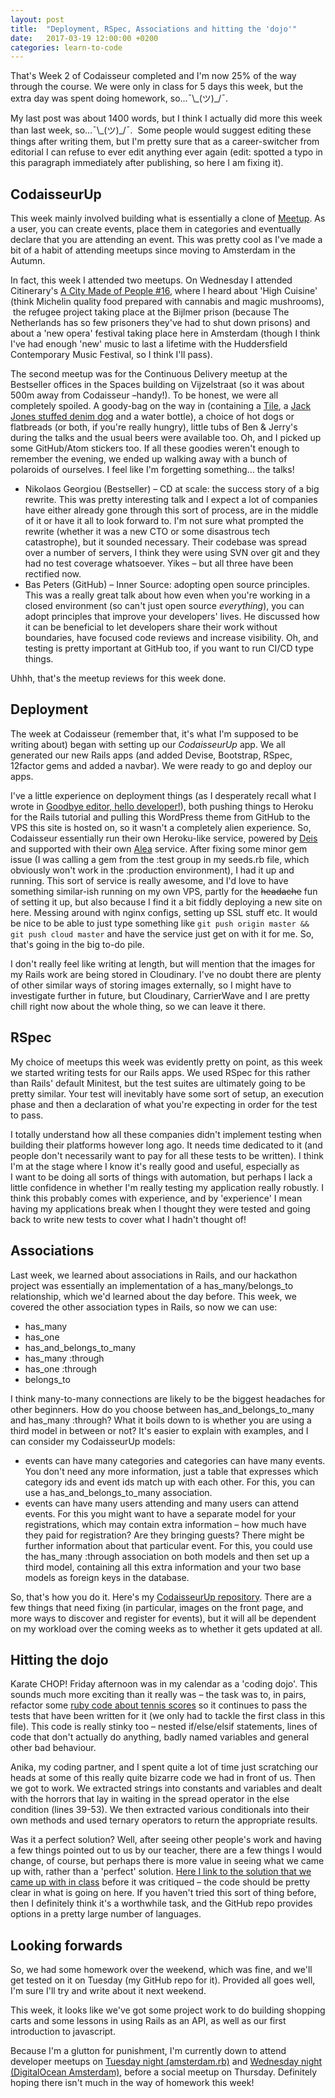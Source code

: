 ```yaml
---
layout: post
title:  "Deployment, RSpec, Associations and hitting the 'dojo'"
date:   2017-03-19 12:00:00 +0200
categories: learn-to-code
---
```

That's Week 2 of Codaisseur completed and I'm now 25% of the way through the course. We were only in class for 5 days this week, but the extra day was spent doing homework, so...¯\\\_(ツ)\_/¯.

My last post was about 1400 words, but I think I actually did more this week than last week, so...¯\\\_(ツ)\_/¯.  Some people would suggest editing these things after writing them, but I'm pretty sure that as a career-switcher from editorial I can refuse to ever edit anything ever again (edit: spotted a typo in this paragraph immediately after publishing, so here I am fixing it).

<!--more-->

## CodaisseurUp
This week mainly involved building what is essentially a clone of [Meetup](https://www.meetup.com/). As a user, you can create events, place them in categories and eventually declare that you are attending an event. This was pretty cool as I've made a bit of a habit of attending meetups since moving to Amsterdam in the Autumn.

In fact, this week I attended two meetups. On Wednesday I attended Citinerary's [A City Made of People #16](https://citinerary.net/), where I heard about 'High Cuisine' (think Michelin quality food prepared with cannabis and magic mushrooms),  the refugee project taking place at the Bijlmer prison (because The Netherlands has so few prisoners they've had to shut down prisons) and about a 'new opera' festival taking place here in Amsterdam (though I think I've had enough 'new' music to last a lifetime with the Huddersfield Contemporary Music Festival, so I think I'll pass).

The second meetup was for the Continuous Delivery meetup at the Bestseller offices in the Spaces building on Vijzelstraat (so it was about 500m away from Codaisseur –handy!). To be honest, we were all completely spoiled. A goody-bag on the way in (containing a [Tile](https://www.thetileapp.com/), a [Jack Jones stuffed denim dog](http://shop.bestseller.com/no/no/bc/gift-boxes/jack-and-jones-denim-dog-21-cm-giveaway-12097609.html?cgid=bc-gift-boxes) and a water bottle), a choice of hot dogs or flatbreads (or both, if you're really hungry), little tubs of Ben &amp; Jerry's during the talks and the usual beers were available too. Oh, and I picked up some GitHub/Atom stickers too. If all these goodies weren't enough to remember the evening, we ended up walking away with a bunch of polaroids of ourselves. I feel like I'm forgetting something... the talks!

- Nikolaos Georgiou (Bestseller) – CD at scale: the success story of a big rewrite. This was pretty interesting talk and I expect a lot of companies have either already gone through this sort of process, are in the middle of it or have it all to look forward to. I'm not sure what prompted the rewrite (whether it was a new CTO or some disastrous tech catastrophe), but it sounded necessary. Their codebase was spread over a number of servers, I think they were using SVN over git and they had no test coverage whatsoever. Yikes – but all three have been rectified now.
- Bas Peters (GitHub) – Inner Source: adopting open source principles. This was a really great talk about how even when you're working in a closed environment (so can't just open source *everything*), you can adopt principles that improve your developers' lives. He discussed how it can be beneficial to let developers share their work without boundaries, have focused code reviews and increase visibility. Oh, and testing is pretty important at GitHub too, if you want to run CI/CD type things.

Uhhh, that's the meetup reviews for this week done.

## Deployment
The week at Codaisseur (remember that, it's what I'm supposed to be writing about) began with setting up our *CodaisseurUp* app. We all generated our new Rails apps (and added Devise, Bootstrap, RSpec, 12factor gems and added a navbar). We were ready to go and deploy our apps.

I've a little experience on deployment things (as I desperately recall what I wrote in [Goodbye editor, hello developer!](https://leefreeman.xyz/2017/02/23/goodbye-editor-hello-developer/)), both pushing things to Heroku for the Rails tutorial and pulling this WordPress theme from GitHub to the VPS this site is hosted on, so it wasn't a completely alien experience.
So, Codaisseur essentially run their own Heroku-like service, powered by [Deis](https://deis.com/) and supported with their own [Alea](https://github.com/Codaisseur/alea) service. After fixing some minor gem issue (I was calling a gem from the :test group in my seeds.rb file, which obviously won't work in the :production environment), I had it up and running. This sort of service is really awesome, and I'd love to have something similar-ish running on my own VPS, partly for the ~~headache~~ fun of setting it up, but also because I find it a bit fiddly deploying a new site on here. Messing around with nginx configs, setting up SSL stuff etc. It would be nice to be able to just type something like `git push origin master && git push cloud master` and have the service just get on with it for me. So, that's going in the big to-do pile.

I don't really feel like writing at length, but will mention that the images for my Rails work are being stored in Cloudinary. I've no doubt there are plenty of other similar ways of storing images externally, so I might have to investigate further in future, but Cloudinary, CarrierWave and I are pretty chill right now about the whole thing, so we can leave it there.

## RSpec
My choice of meetups this week was evidently pretty on point, as this week we started writing tests for our Rails apps. We used RSpec for this rather than Rails' default Minitest, but the test suites are ultimately going to be pretty similar. Your test will inevitably have some sort of setup, an execution phase and then a declaration of what you're expecting in order for the test to pass.

I totally understand how all these companies didn't implement testing when building their platforms however long ago. It needs time dedicated to it (and people don't necessarily want to pay for all these tests to be written). I think I'm at the stage where I know it's really good and useful, especially as I want to be doing all sorts of things with automation, but perhaps I lack a little confidence in whether I'm really testing my application really robustly. I think this probably comes with experience, and by 'experience' I mean having my applications break when I thought they were tested and going back to write new tests to cover what I hadn't thought of!

## Associations
Last week, we learned about associations in Rails, and our hackathon project was essentially an implementation of a has_many/belongs_to relationship, which we'd learned about the day before. This week, we covered the other association types in Rails, so now we can use:

- has_many
- has_one
- has_and_belongs_to_many
- has_many :through
- has_one :through
- belongs_to

I think many-to-many connections are likely to be the biggest headaches for other beginners. How do you choose between has_and_belongs_to_many and has_many :through? What it boils down to is whether you are using a third model in between or not? It's easier to explain with examples, and I can consider my CodaisseurUp models:

- events can have many categories and categories can have many events. You don't need any more information, just a table that expresses which category ids and event ids match up with each other. For this, you can use a has_and_belongs_to_many association.
- events can have many users attending and many users can attend events. For this you might want to have a separate model for your registrations, which may contain extra information – how much have they paid for registration? Are they bringing guests? There might be further information about that particular event. For this, you could use the has_many :through association on both models and then set up a third model, containing all this extra information and your two base models as foreign keys in the database.

So, that's how you do it. Here's my [CodaisseurUp repository](https://github.com/leefreemanxyz/codaisseurup). There are a few things that need fixing (in particular, images on the front page, and more ways to discover and register for events), but it will all be dependent on my workload over the coming weeks as to whether it gets updated at all.

## Hitting the dojo
Karate CHOP! Friday afternoon was in my calendar as a 'coding dojo'. This sounds much more exciting than it really was – the task was to, in pairs, refactor some [ruby code about tennis scores](https://github.com/emilybache/Tennis-Refactoring-Kata/blob/master/ruby/tennis.rb) so it continues to pass the tests that have been written for it (we only had to tackle the first class in this file). This code is really stinky too – nested if/else/elsif statements, lines of code that don't actually do anything, badly named variables and general other bad behaviour.

Anika, my coding partner, and I spent quite a lot of time just scratching our heads at some of this really quite bizarre code we had in front of us. Then we got to work. We extracted strings into constants and variables and dealt with the horrors that lay in waiting in the spread operator in the else condition (lines 39-53). We then extracted various conditionals into their own methods and used ternary operators to return the appropriate results.

Was it a perfect solution? Well, after seeing other people's work and having a few things pointed out to us by our teacher, there are a few things I would change, of course, but perhaps there is more value in seeing what we came up with, rather than a 'perfect' solution. [Here I link to the solution that we came up with in class](https://gist.github.com/leefreemanxyz/f073271936385ab4dd4724fa0734556f) before it was critiqued – the code should be pretty clear in what is going on here. If you haven't tried this sort of thing before, then I definitely think it's a worthwhile task, and the GitHub repo provides options in a pretty large number of languages.

## Looking forwards
So, we had some homework over the weekend, which was fine, and we'll get tested on it on Tuesday (my GitHub repo for it). Provided all goes well, I'm sure I'll try and write about it next weekend.

This week, it looks like we've got some project work to do building shopping carts and some lessons in using Rails as an API, as well as our first introduction to javascript.

Because I'm a glutton for punishment, I'm currently down to attend developer meetups on [Tuesday night (amsterdam.rb)](https://www.meetup.com/Amsterdam-rb/) and [Wednesday night (DigitalOcean Amsterdam)](https://www.meetup.com/DigitalOceanAmsterdam/), before a social meetup on Thursday. Definitely hoping there isn't much in the way of homework this week!
